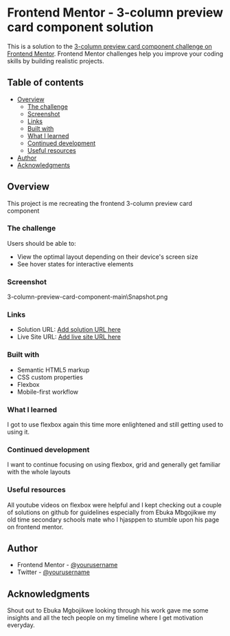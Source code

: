 # Frontend Mentor - 3-column preview card component solution

This is a solution to the [3-column preview card component challenge on Frontend Mentor](https://www.frontendmentor.io/challenges/3column-preview-card-component-pH92eAR2-). Frontend Mentor challenges help you improve your coding skills by building realistic projects. 

## Table of contents

- [Overview](#overview)
  - [The challenge](#the-challenge)
  - [Screenshot](#screenshot)
  - [Links](#links)
  - [Built with](#built-with)
  - [What I learned](#what-i-learned)
  - [Continued development](#continued-development)
  - [Useful resources](#useful-resources)
- [Author](#author)
- [Acknowledgments](#acknowledgments)

## Overview
This project is me recreating the frontend 3-column preview card component

### The challenge

Users should be able to:

- View the optimal layout depending on their device's screen size
- See hover states for interactive elements

### Screenshot

3-column-preview-card-component-main\Snapshot.png


### Links

- Solution URL: [Add solution URL here](file:///C:/Users/ADMIN/Desktop/3-column%20preview%20card%20component/3-column-preview-card-component-main/index.html#)
- Live Site URL: [Add live site URL here](https://your-live-site-url.com)


### Built with

- Semantic HTML5 markup
- CSS custom properties
- Flexbox
- Mobile-first workflow

### What I learned

I got to use flexbox again this time more enlightened and still getting used to using it.


### Continued development

I want to continue focusing on using flexbox, grid and generally get familiar with the whole layouts



### Useful resources

All youtube videos on flexbox were helpful and I kept checking out a couple of solutions  on github for guidelines especially from Ebuka Mbgojikwe my old time secondary schools mate who I hjasppen to stumble upon his page on frontend mentor.

## Author

- Frontend Mentor - [@yourusername](https://www.frontendmentor.io/profile/NgbeaGloriaJames)
- Twitter - [@yourusername](https://twitter.com/Symply_p1k)


## Acknowledgments

Shout out to Ebuka Mgbojikwe looking through his work gave me some insights and all the tech people on my timeline where I get motivation everyday.
